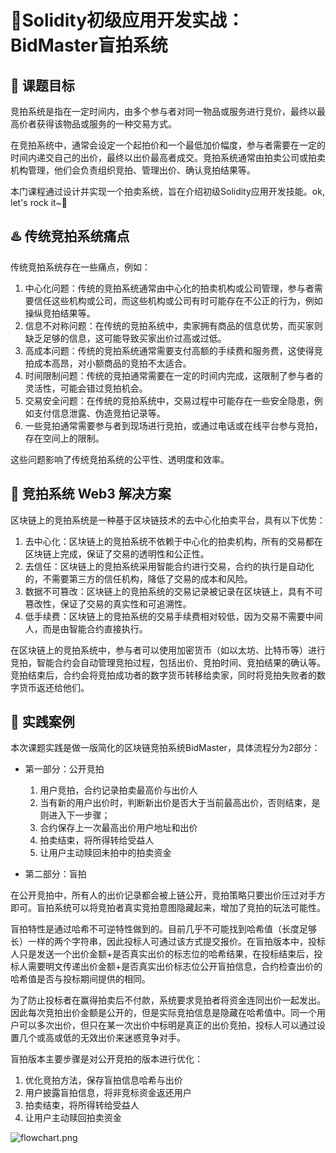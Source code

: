 # 📰Solidity初级应用开发实战：BidMaster盲拍系统

## **🎯 课题目标**

竞拍系统是指在一定时间内，由多个参与者对同一物品或服务进行竞价，最终以最高价者获得该物品或服务的一种交易方式。

在竞拍系统中，通常会设定一个起拍价和一个最低加价幅度，参与者需要在一定的时间内递交自己的出价，最终以出价最高者成交。竞拍系统通常由拍卖公司或拍卖机构管理，他们会负责组织竞拍、管理出价、确认竞拍结果等。

本门课程通过设计并实现一个拍卖系统，旨在介绍初级Solidity应用开发技能。ok, let's rock it~🚀

## **♨️ 传统竞拍系统痛点**

传统竞拍系统存在一些痛点，例如：

1. 中心化问题：传统的竞拍系统通常由中心化的拍卖机构或公司管理，参与者需要信任这些机构或公司，而这些机构或公司有时可能存在不公正的行为，例如操纵竞拍结果等。
2. 信息不对称问题：在传统的竞拍系统中，卖家拥有商品的信息优势，而买家则缺乏足够的信息，这可能导致买家出价过高或过低。
3. 高成本问题：传统的竞拍系统通常需要支付高额的手续费和服务费，这使得竞拍成本高昂，对小额商品的竞拍不太适合。
4. 时间限制问题：传统的竞拍通常需要在一定的时间内完成，这限制了参与者的灵活性，可能会错过竞拍机会。
5. 交易安全问题：在传统的竞拍系统中，交易过程中可能存在一些安全隐患，例如支付信息泄露、伪造竞拍记录等。
6. 一些竞拍通常需要参与者到现场进行竞拍，或通过电话或在线平台参与竞拍，存在空间上的限制。

这些问题影响了传统竞拍系统的公平性、透明度和效率。

## **🚦 竞拍系统 Web3 解决方案**

区块链上的竞拍系统是一种基于区块链技术的去中心化拍卖平台，具有以下优势：

1. 去中心化：区块链上的竞拍系统不依赖于中心化的拍卖机构，所有的交易都在区块链上完成，保证了交易的透明性和公正性。
2. 去信任：区块链上的竞拍系统采用智能合约进行交易，合约的执行是自动化的，不需要第三方的信任机构，降低了交易的成本和风险。
3. 数据不可篡改：区块链上的竞拍系统的交易记录被记录在区块链上，具有不可篡改性，保证了交易的真实性和可追溯性。
4. 低手续费：区块链上的竞拍系统的交易手续费相对较低，因为交易不需要中间人，而是由智能合约直接执行。

在区块链上的竞拍系统中，参与者可以使用加密货币（如以太坊、比特币等）进行竞拍，智能合约会自动管理竞拍过程，包括出价、竞拍时间、竞拍结果的确认等。竞拍结束后，合约会将竞拍成功者的数字货币转移给卖家，同时将竞拍失败者的数字货币返还给他们。

## **🎡 实践案例**

本次课题实践是做一版简化的区块链竞拍系统BidMaster，具体流程分为2部分：

- 第一部分：公开竞拍

  1. 用户竞拍，合约记录拍卖最高价与出价人
  2. 当有新的用户出价时，判断新出价是否大于当前最高出价，否则结束，是则进入下一步骤；
  3. 合约保存上一次最高出价用户地址和出价
  4. 拍卖结束，将所得转给受益人
  5. 让用户主动赎回未拍中的拍卖资金
- 第二部分：盲拍

在公开竞拍中，所有人的出价记录都会被上链公开，竞拍策略只要出价压过对手方即可。盲拍系统可以将竞拍者真实竞拍意图隐藏起来，增加了竞拍的玩法可能性。

盲拍特性是通过哈希不可逆特性做到的。目前几乎不可能找到哈希值（长度足够长）一样的两个字符串，因此投标人可通过该方式提交报价。在盲拍版本中，投标人只是发送一个出价金额+是否真实出价的标志位的哈希结果，在投标结束后，投标人需要明文传递出价金额+是否真实出价标志位公开盲拍信息，合约检查出价的哈希值是否与投标期间提供的相同。

为了防止投标者在赢得拍卖后不付款，系统要求竞拍者将资金连同出价一起发出。因此每次竞拍出价金额是公开的，但是实际竞拍信息是隐藏在哈希值中。同一个用户可以多次出价，但只在某一次出价中标明是真正的出价竞拍，投标人可以通过设置几个或高或低的无效出价来迷惑竞争对手。

盲拍版本主要步骤是对公开竞拍的版本进行优化：

1. 优化竞拍方法，保存盲拍信息哈希与出价
2. 用户披露盲拍信息，将非竞标资金返还用户
3. 拍卖结束，将所得转给受益人
4. 让用户主动赎回拍卖资金

![flowchart.png](https://i.postimg.cc/VNCsZFRL/flowchart.jpg)
